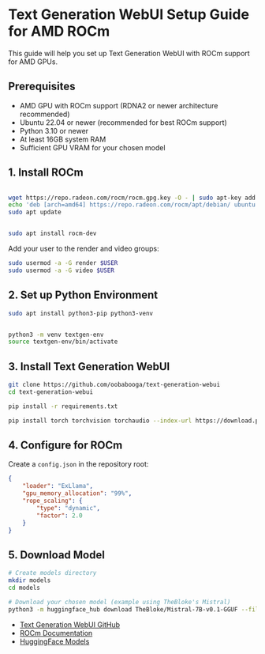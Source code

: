 # Text Generation WebUI Setup Guide for AMD ROCm

This guide will help you set up Text Generation WebUI with ROCm support for AMD GPUs.

## Prerequisites

- AMD GPU with ROCm support (RDNA2 or newer architecture recommended)
- Ubuntu 22.04 or newer (recommended for best ROCm support)
- Python 3.10 or newer
- At least 16GB system RAM
- Sufficient GPU VRAM for your chosen model

## 1. Install ROCm

```bash

wget https://repo.radeon.com/rocm/rocm.gpg.key -O - | sudo apt-key add -
echo 'deb [arch=amd64] https://repo.radeon.com/rocm/apt/debian/ ubuntu main' | sudo tee /etc/apt/sources.list.d/rocm.list
sudo apt update


sudo apt install rocm-dev
```

Add your user to the render and video groups:
```bash
sudo usermod -a -G render $USER
sudo usermod -a -G video $USER
```

## 2. Set up Python Environment

```bash
sudo apt install python3-pip python3-venv


python3 -m venv textgen-env
source textgen-env/bin/activate
```

## 3. Install Text Generation WebUI

```bash
git clone https://github.com/oobabooga/text-generation-webui
cd text-generation-webui

pip install -r requirements.txt

pip install torch torchvision torchaudio --index-url https://download.pytorch.org/whl/rocm5.6
```

## 4. Configure for ROCm

Create a `config.json` in the repository root:

```json
{
    "loader": "ExLlama",
    "gpu_memory_allocation": "99%",
    "rope_scaling": {
        "type": "dynamic",
        "factor": 2.0
    }
}
```

## 5. Download Model

```bash
# Create models directory
mkdir models
cd models

# Download your chosen model (example using TheBloke's Mistral)
python3 -m huggingface_hub download TheBloke/Mistral-7B-v0.1-GGUF --filename mistral-7b-v0.1.Q4_K_M.gguf
```


- [Text Generation WebUI GitHub](https://github.com/oobabooga/text-generation-webui)
- [ROCm Documentation](https://rocmdocs.amd.com/en/latest/)
- [HuggingFace Models](https://huggingface.co/models)
